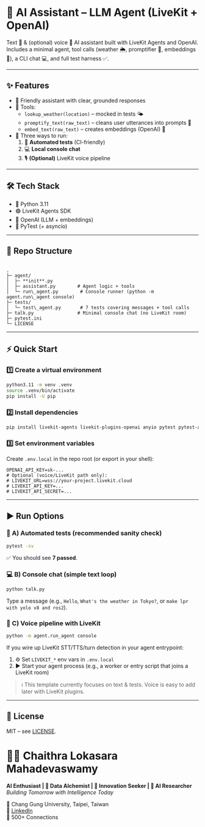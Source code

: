 
# 🤖 AI Assistant – LLM Agent (LiveKit + OpenAI)

Text 💬 & (optional) voice 🎤 AI assistant built with LiveKit Agents and OpenAI.  
Includes a minimal agent, tool calls (weather 🌦️, promptifier 📝, embeddings 🧩), a CLI chat 💻, and full test harness ✅.

---

## ✨ Features
- 🤝 Friendly assistant with clear, grounded responses
- 🔧 Tools:
  - `lookup_weather(location)` – mocked in tests 🌤️
  - `promptify_text(raw_text)` – cleans user utterances into prompts 📝
  - `embed_text(raw_text)` – creates embeddings (OpenAI) 🧠
- 🚀 Three ways to run:
  1. 🧪 **Automated tests** (CI-friendly)
  2. 💻 **Local console chat**
  3. 🎙️ **(Optional)** LiveKit voice pipeline

---

## 🛠️ Tech Stack
- 🐍 Python 3.11
- 🟣 LiveKit Agents SDK
- 🔑 OpenAI (LLM + embeddings)
- 🧪 PyTest (+ asyncio)

---

## 📂 Repo Structure
```

.
├─ agent/
│  ├─ **init**.py
│  ├─ assistant.py        # Agent logic + tools
│  └─ run\_agent.py        # Console runner (python -m agent.run\_agent console)
├─ tests/
│  └─ test\_agent.py       # 7 tests covering messages + tool calls
├─ talk.py                # Minimal console chat (no LiveKit room)
├─ pytest.ini
└─ LICENSE

````

---

## ⚡ Quick Start

### 1️⃣ Create a virtual environment
```bash
python3.11 -m venv .venv
source .venv/bin/activate
pip install -U pip
````

### 2️⃣ Install dependencies

```bash
pip install livekit-agents livekit-plugins-openai anyio pytest pytest-asyncio python-dotenv
```

### 3️⃣ Set environment variables

Create `.env.local` in the repo root (or export in your shell):

```
OPENAI_API_KEY=sk-...
# Optional (voice/LiveKit path only):
# LIVEKIT_URL=wss://your-project.livekit.cloud
# LIVEKIT_API_KEY=...
# LIVEKIT_API_SECRET=...
```

---

## ▶️ Run Options

### 🧪 A) Automated tests (recommended sanity check)

```bash
pytest -sv
```

✅ You should see **7 passed**.

### 💻 B) Console chat (simple text loop)

```bash
python talk.py
```

Type a message (e.g., `Hello`, `What's the weather in Tokyo?`, or `make lpr with yolo v8 and ros2`).

### 🎤 C) Voice pipeline with LiveKit

```bash
python -m agent.run_agent console
```

If you wire up LiveKit STT/TTS/turn detection in your agent entrypoint:

1. ⚙️ Set `LIVEKIT_*` env vars in `.env.local`
2. ▶️ Start your agent process (e.g., a worker or entry script that joins a LiveKit room)

> ℹ️ This template currently focuses on text & tests. Voice is easy to add later with LiveKit plugins.

---

## 📜 License

MIT – see [LICENSE](./LICENSE).



# 👩‍💻 Chaithra Lokasara Mahadevaswamy 

**AI Enthusiast | 🧠 Data Alchemist | 🚀 Innovation Seeker | 🌟 AI Researcher**  
*Building Tomorrow with Intelligence Today*

📍 Chang Gung University, Taipei, Taiwan  
🔗 [LinkedIn](https://www.linkedin.com/in/chaithra-lokasara-mahadevaswamy-5bb076214/)  
🤝 500+ Connections





